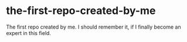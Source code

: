 # the-first-repo-created-by-me
The first repo created by me. I should remember it, if I finally become an expert in this field.
